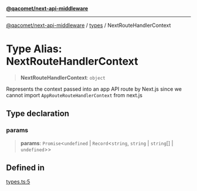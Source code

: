 [**@qacomet/next-api-middleware**](../../README.md)

***

[@qacomet/next-api-middleware](../../modules.md) / [types](../README.md) / NextRouteHandlerContext

# Type Alias: NextRouteHandlerContext

> **NextRouteHandlerContext**: `object`

Represents the context passed into an app API route by Next.js since we
cannot import `AppRouteRouteHandlerContext` from next.js

## Type declaration

### params

> **params**: `Promise`\<`undefined` \| `Record`\<`string`, `string` \| `string`[] \| `undefined`\>\>

## Defined in

[types.ts:5](https://github.com/QAComet/next-api-middleware/blob/3a5114602cac5b5b5beddb1f0725ccefe957f2a6/src/types.ts#L5)
